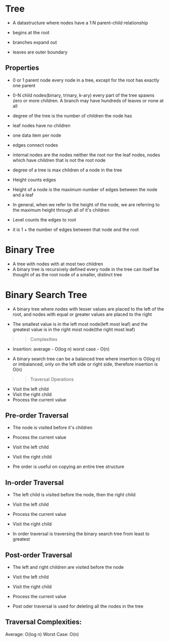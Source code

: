 # Tree

- A datastructure where nodes have a 1:N parent-child relationship

- begins at the root
- branches expand out
- leaves are outer boundary

## Properties

- 0 or 1 parent node
  every node in a tree, except for the root has exactly one parent

- 0-N child nodes(binary, trinary, k-ary)
  every part of the tree spawns zero or more children.
  A branch may have hundreds of leaves or none at all

- degree of the tree is the number of children the node has

- leaf nodes have no children

- one data item per node

- edges connect nodes

- internal nodes are the nodes neither the root nor the leaf nodes, nodes which have children that is not the root node

- degree of a tree is max children of a node in the tree

- Height counts edges

- Height of a node is the maximum number of edges between the node and a leaf
- In general, when we refer to the height of the node, we are referring to the maximum height through all of it's children

- Level counts the edges to root
- it is 1 + the number of edges between that node and the root

# Binary Tree

- A tree with nodes with at most two children
- A binary tree is recursively defined
  every node in the tree can itself be thought of as the root node of a smaller, distinct tree

# Binary Search Tree

- A binary tree where nodes with lesser values are placed to the left of the root, and nodes with equal or greater values are placed to the right

- The smallest value is in the left most node(left most leaf) and the greatest value is in the right most node(the right most leaf)

> > Complexities

- Insertion:
  average - O(log n)
  worst case - O(n)

- A binary search tree can be a balanced tree where insertion is O(log n)
  or imbalanced, only on the left side or right side, therefore insertion is O(n)

> > Traversal Operations

- Visit the left child
- Visit the right child
- Process the current value

## Pre-order Traversal

- The node is visited before it's children
- Process the current value
- Visit the left child
- Visit the right child

- Pre order is useful on copying an entire tree structure

## In-order Traversal

- The left child is visited before the node, then the right child

- Visit the left child
- Process the current value
- Visit the right child

- In order traversal is traversing the binary search tree from least to greatest

## Post-order Traversal

- The left and right children are visited before the node

- Visit the left child
- Visit the right child
- Process the current value

- Post oder traversal is used for deleting all the nodes in the tree

## Traversal Complexities:

Average: O(log n)
Worst Case: O(n)
